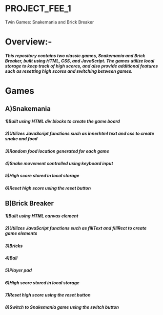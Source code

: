 # PROJECT_FEE_1
Twin Games: Snakemania and Brick Breaker
# Overview:-
#####    This repository contains two classic games, Snakemania and Brick Breaker, built using HTML, CSS, and JavaScript. The games utilize local storage to keep track of high scores, and also provide additional features such as resetting high scores and switching between games.

# Games
##  A)Snakemania
#####     1)Built using HTML div blocks to create the game board
#####     2)Utilizes JavaScript functions such as innerhtml text and css to create snake and food
#####     3)Random food location generated for each game
#####     4)Snake movement controlled using keyboard input
#####     5)High score stored in local storage
#####     6)Reset high score using the reset button
##  B)Brick Breaker
#####     1)Built using HTML canvas element
#####     2)Utilizes JavaScript functions such as fillText and fillRect to create game elements
#####     3)Bricks
#####     4)Ball
#####     5)Player pad
#####     6)High score stored in local storage
#####     7)Reset high score using the reset button
#####     8)Switch to Snakemania game using the switch button
